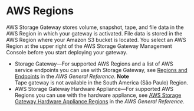 # AWS Regions<a name="available-regions-intro"></a>

AWS Storage Gateway stores volume, snapshot, tape, and file data in the AWS Region in which your gateway is activated\. File data is stored in the AWS Region where your Amazon S3 bucket is located\. You select an AWS Region at the upper right of the AWS Storage Gateway Management Console before you start deploying your gateway\. 
+ Storage Gateway—For supported AWS Regions and a list of AWS service endpoints you can use with Storage Gateway, see [Regions and Endpoints](http://docs.aws.amazon.com/general/latest/gr/rande.html#sg_region) in the *AWS General Reference*\.
**Note**  
Tape gateway is not available in the South America \(São Paulo\) Region\.
+ AWS Storage Gateway Hardware Appliance—For supported AWS Regions you can use with the hardware appliance, see [AWS Storage Gateway Hardware Appliance Regions](http://docs.aws.amazon.com/general/latest/gr/rande.html#sg-hardware-appliance) in the *AWS General Reference*\. 